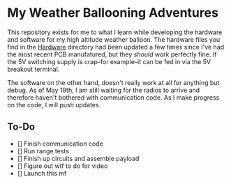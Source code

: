 # My Weather Ballooning Adventures

This repository exists for me to what I learn while developing the hardware and software for my high altitude weather balloon. The hardware files you find in the [Hardware](Hardware/) directory had been updated a few times since I've had the most recent PCB manufatured, but they *should* work perfectly fine. If the 5V switching supply is crap–for example–it can be fed in via the 5V breakout terminal.

The software on the other hand, doesn't really work at all for anything but debug. As of May 19th, I am still waiting for the radios to arrive and therefore haven't bothered with communication code. As I make progress on the code, I will push updates.

## To-Do
- [] Finish communication code
- [] Run range tests
- [] Finish up circuits and assemble payload
- [] Figure out wtf to do for video
- [] Launch this mf

